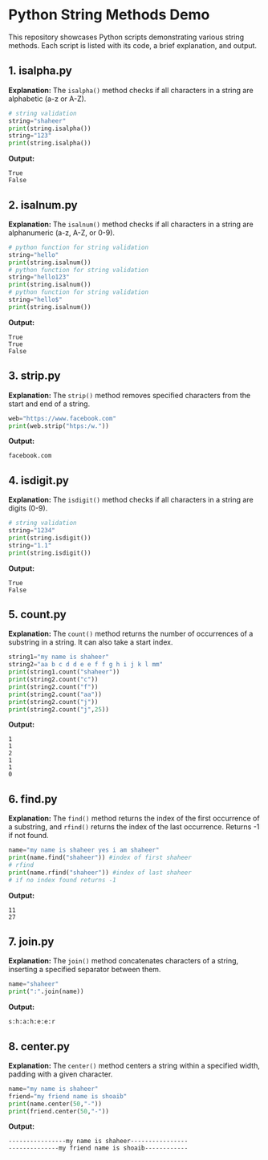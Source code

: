 # Python String Methods Demo

This repository showcases Python scripts demonstrating various string methods. Each script is listed with its code, a brief explanation, and output.

## 1. isalpha.py

**Explanation:** The `isalpha()` method checks if all characters in a string are alphabetic (a-z or A-Z).

```python
# string validation
string="shaheer"
print(string.isalpha())
string="123"
print(string.isalpha())
```

**Output:**

```
True
False
```

## 2. isalnum.py

**Explanation:** The `isalnum()` method checks if all characters in a string are alphanumeric (a-z, A-Z, or 0-9).

```python
# python function for string validation
string="hello"
print(string.isalnum())
# python function for string validation
string="hello123"
print(string.isalnum())
# python function for string validation
string="hello$"
print(string.isalnum())
```

**Output:**

```
True
True
False
```

## 3. strip.py

**Explanation:** The `strip()` method removes specified characters from the start and end of a string.

```python
web="https://www.facebook.com"
print(web.strip("htps:/w."))
```

**Output:**

```
facebook.com
```

## 4. isdigit.py

**Explanation:** The `isdigit()` method checks if all characters in a string are digits (0-9).

```python
# string validation
string="1234"
print(string.isdigit())
string="1.1"
print(string.isdigit())
```

**Output:**

```
True
False
```

## 5. count.py

**Explanation:** The `count()` method returns the number of occurrences of a substring in a string. It can also take a start index.

```python
string1="my name is shaheer"
string2="aa b c d d e e f f g h i j k l mm"
print(string1.count("shaheer"))
print(string2.count("c"))
print(string2.count("f"))
print(string2.count("aa"))
print(string2.count("j"))
print(string2.count("j",25))
```

**Output:**

```
1
1
2
1
1
0
```

## 6. find.py

**Explanation:** The `find()` method returns the index of the first occurrence of a substring, and `rfind()` returns the index of the last occurrence. Returns -1 if not found.

```python
name="my name is shaheer yes i am shaheer"
print(name.find("shaheer")) #index of first shaheer
# rfind
print(name.rfind("shaheer")) #index of last shaheer
# if no index found returns -1
```

**Output:**

```
11
27
```

## 7. join.py

**Explanation:** The `join()` method concatenates characters of a string, inserting a specified separator between them.

```python
name="shaheer"
print(":".join(name))
```

**Output:**

```
s:h:a:h:e:e:r
```

## 8. center.py

**Explanation:** The `center()` method centers a string within a specified width, padding with a given character.

```python
name="my name is shaheer"
friend="my friend name is shoaib"
print(name.center(50,"-"))
print(friend.center(50,"-"))
```

**Output:**

```
----------------my name is shaheer----------------
--------------my friend name is shoaib------------
```
